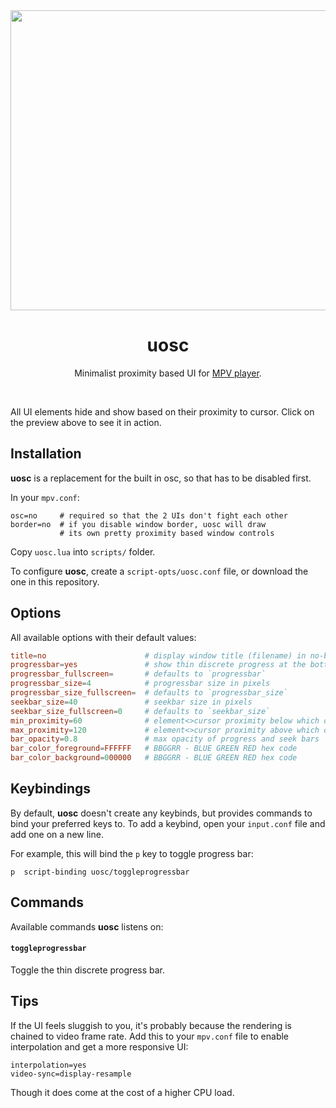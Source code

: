 <div align="center">
	<a href="https://darsain.github.io/uosc/preview.webm"><img src="https://darsain.github.io/uosc/preview.png" width="854" height="480"></a>
	<h1>uosc</h1>
	<p>
		Minimalist proximity based UI for <a href="https://mpv.io">MPV player</a>.
	</p>
	<br>
</div>

All UI elements hide and show based on their proximity to cursor. Click on the preview above to see it in action.

## Installation

**uosc** is a replacement for the built in osc, so that has to be disabled first.

In your `mpv.conf`:

```config
osc=no     # required so that the 2 UIs don't fight each other
border=no  # if you disable window border, uosc will draw
           # its own pretty proximity based window controls
```

Copy `uosc.lua` into `scripts/` folder.

To configure **uosc**, create a `script-opts/uosc.conf` file, or download the one in this repository.

## Options

All available options with their default values:

```conf
title=no                      # display window title (filename) in no-border mode
progressbar=yes               # show thin discrete progress at the bottom
progressbar_fullscreen=       # defaults to `progressbar`
progressbar_size=4            # progressbar size in pixels
progressbar_size_fullscreen=  # defaults to `progressbar_size`
seekbar_size=40               # seekbar size in pixels
seekbar_size_fullscreen=0     # defaults to `seekbar_size`
min_proximity=60              # element<>cursor proximity below which opacity equals 1
max_proximity=120             # element<>cursor proximity above which opacity equals 0
bar_opacity=0.8               # max opacity of progress and seek bars
bar_color_foreground=FFFFFF   # BBGGRR - BLUE GREEN RED hex code
bar_color_background=000000   # BBGGRR - BLUE GREEN RED hex code
```

## Keybindings

By default, **uosc** doesn't create any keybinds, but provides commands to bind your preferred keys to. To add a keybind, open your `input.conf` file and add one on a new line.

For example, this will bind the `p` key to toggle progress bar:

```
p  script-binding uosc/toggleprogressbar
```

## Commands

Available commands **uosc** listens on:

#### `toggleprogressbar`

Toggle the thin discrete progress bar.

## Tips

If the UI feels sluggish to you, it's probably because the rendering is chained to video frame rate. Add this to your `mpv.conf` file to enable interpolation and get a more responsive UI:

```
interpolation=yes
video-sync=display-resample
```

Though it does come at the cost of a higher CPU load.